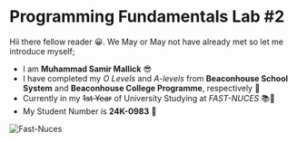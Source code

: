 # Programming Fundamentals Lab #2
Hii there fellow reader 😀. We May or May not have already met so let me introduce myself; 
- I am **Muhammad Samir Mallick** 😎
-  I have completed my *O Levels* and *A-levels* from **Beaconhouse School System** and **Beaconhouse College Programme**, respectively 🏫
- Currently in my ~~1st Year~~ of University Studying at *FAST-NUCES* 📚📑
- My Student Number is **24K-0983** 🪪



![Fast-Nuces](https://khi.nu.edu.pk/wp-content/uploads/2023/01/FAST-NU-logo.png)
